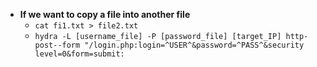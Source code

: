 * **If we want to copy a file into another file**
  * `cat fi1.txt > file2.txt`
  * `hydra -L [username_file] -P [password_file] [target_IP] http-post--form "/login.php:login=^USER^&password=^PASS^&security level=0&form=submit:`
